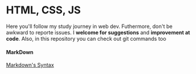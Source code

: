 # HTML, CSS, JS  

Here you'll follow my study journey in web dev. 
Futhermore, don't be awkward to reporte issues. 
I **welcome for suggestions** and **improvement at code**.
Also, in this repository you can check out git commands too 


#### MarkDown 

[Markdown's Syntax](https://www.markdownguide.org/basic-syntax/)







